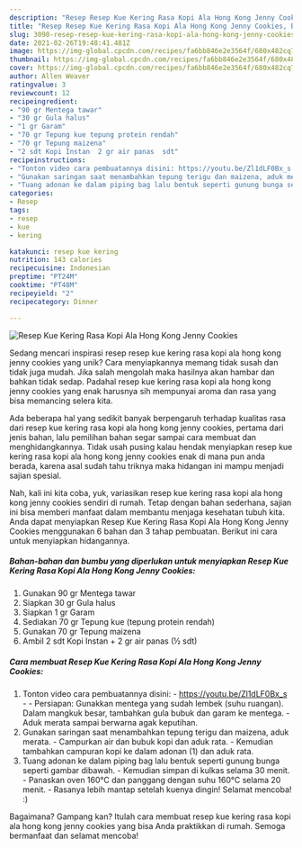 ```yaml
---
description: "Resep Resep Kue Kering Rasa Kopi Ala Hong Kong Jenny Cookies, Bikin Ngiler"
title: "Resep Resep Kue Kering Rasa Kopi Ala Hong Kong Jenny Cookies, Bikin Ngiler"
slug: 3090-resep-resep-kue-kering-rasa-kopi-ala-hong-kong-jenny-cookies-bikin-ngiler
date: 2021-02-26T19:48:41.481Z
image: https://img-global.cpcdn.com/recipes/fa6bb846e2e3564f/680x482cq70/resep-kue-kering-rasa-kopi-ala-hong-kong-jenny-cookies-foto-resep-utama.jpg
thumbnail: https://img-global.cpcdn.com/recipes/fa6bb846e2e3564f/680x482cq70/resep-kue-kering-rasa-kopi-ala-hong-kong-jenny-cookies-foto-resep-utama.jpg
cover: https://img-global.cpcdn.com/recipes/fa6bb846e2e3564f/680x482cq70/resep-kue-kering-rasa-kopi-ala-hong-kong-jenny-cookies-foto-resep-utama.jpg
author: Allen Weaver
ratingvalue: 3
reviewcount: 12
recipeingredient:
- "90 gr Mentega tawar"
- "30 gr Gula halus"
- "1 gr Garam"
- "70 gr Tepung kue tepung protein rendah"
- "70 gr Tepung maizena"
- "2 sdt Kopi Instan  2 gr air panas  sdt"
recipeinstructions:
- "Tonton video cara pembuatannya disini: https://youtu.be/Zl1dLF0Bx_s  Persiapan: Gunakkan mentega yang sudah lembek (suhu ruangan). Dalam mangkuk besar, tambahkan gula bubuk dan garam ke mentega. Aduk merata sampai berwarna agak keputihan."
- "Gunakan saringan saat menambahkan tepung terigu dan maizena, aduk merata.  Campurkan air dan bubuk kopi dan aduk rata. Kemudian tambahkan campuran kopi ke dalam adonan (1) dan aduk rata."
- "Tuang adonan ke dalam piping bag lalu bentuk seperti gunung bunga seperti gambar dibawah. Kemudian simpan di kulkas selama 30 menit. Panaskan oven 160°C dan panggang dengan suhu 160°C selama 20 menit.  Rasanya lebih mantap setelah kuenya dingin! Selamat mencoba! :)"
categories:
- Resep
tags:
- resep
- kue
- kering

katakunci: resep kue kering 
nutrition: 143 calories
recipecuisine: Indonesian
preptime: "PT24M"
cooktime: "PT48M"
recipeyield: "2"
recipecategory: Dinner

---
```



![Resep Kue Kering Rasa Kopi Ala Hong Kong Jenny Cookies](https://img-global.cpcdn.com/recipes/fa6bb846e2e3564f/680x482cq70/resep-kue-kering-rasa-kopi-ala-hong-kong-jenny-cookies-foto-resep-utama.jpg)

Sedang mencari inspirasi resep resep kue kering rasa kopi ala hong kong jenny cookies yang unik? Cara menyiapkannya memang tidak susah dan tidak juga mudah. Jika salah mengolah maka hasilnya akan hambar dan bahkan tidak sedap. Padahal resep kue kering rasa kopi ala hong kong jenny cookies yang enak harusnya sih mempunyai aroma dan rasa yang bisa memancing selera kita.



Ada beberapa hal yang sedikit banyak berpengaruh terhadap kualitas rasa dari resep kue kering rasa kopi ala hong kong jenny cookies, pertama dari jenis bahan, lalu pemilihan bahan segar sampai cara membuat dan menghidangkannya. Tidak usah pusing kalau hendak menyiapkan resep kue kering rasa kopi ala hong kong jenny cookies enak di mana pun anda berada, karena asal sudah tahu triknya maka hidangan ini mampu menjadi sajian spesial.


Nah, kali ini kita coba, yuk, variasikan resep kue kering rasa kopi ala hong kong jenny cookies sendiri di rumah. Tetap dengan bahan sederhana, sajian ini bisa memberi manfaat dalam membantu menjaga kesehatan tubuh kita. Anda dapat menyiapkan Resep Kue Kering Rasa Kopi Ala Hong Kong Jenny Cookies menggunakan 6 bahan dan 3 tahap pembuatan. Berikut ini cara untuk menyiapkan hidangannya.

<!--inarticleads1-->

##### Bahan-bahan dan bumbu yang diperlukan untuk menyiapkan Resep Kue Kering Rasa Kopi Ala Hong Kong Jenny Cookies:

1. Gunakan 90 gr Mentega tawar
1. Siapkan 30 gr Gula halus
1. Siapkan 1 gr Garam
1. Sediakan 70 gr Tepung kue (tepung protein rendah)
1. Gunakan 70 gr Tepung maizena
1. Ambil 2 sdt Kopi Instan + 2 gr air panas (½ sdt)




<!--inarticleads2-->

##### Cara membuat Resep Kue Kering Rasa Kopi Ala Hong Kong Jenny Cookies:

1. Tonton video cara pembuatannya disini: - https://youtu.be/Zl1dLF0Bx_s -  - Persiapan: Gunakkan mentega yang sudah lembek (suhu ruangan). Dalam mangkuk besar, tambahkan gula bubuk dan garam ke mentega. - Aduk merata sampai berwarna agak keputihan.
1. Gunakan saringan saat menambahkan tepung terigu dan maizena, aduk merata.  - Campurkan air dan bubuk kopi dan aduk rata. - Kemudian tambahkan campuran kopi ke dalam adonan (1) dan aduk rata.
1. Tuang adonan ke dalam piping bag lalu bentuk seperti gunung bunga seperti gambar dibawah. - Kemudian simpan di kulkas selama 30 menit. - Panaskan oven 160°C dan panggang dengan suhu 160°C selama 20 menit.  - Rasanya lebih mantap setelah kuenya dingin! Selamat mencoba! :)




Bagaimana? Gampang kan? Itulah cara membuat resep kue kering rasa kopi ala hong kong jenny cookies yang bisa Anda praktikkan di rumah. Semoga bermanfaat dan selamat mencoba!
